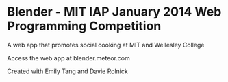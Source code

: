 # Blender - MIT IAP January 2014 Web Programming Competition
A web app that promotes social cooking at MIT and Wellesley College

Access the web app at blender.meteor.com

Created with Emily Tang and Davie Rolnick
